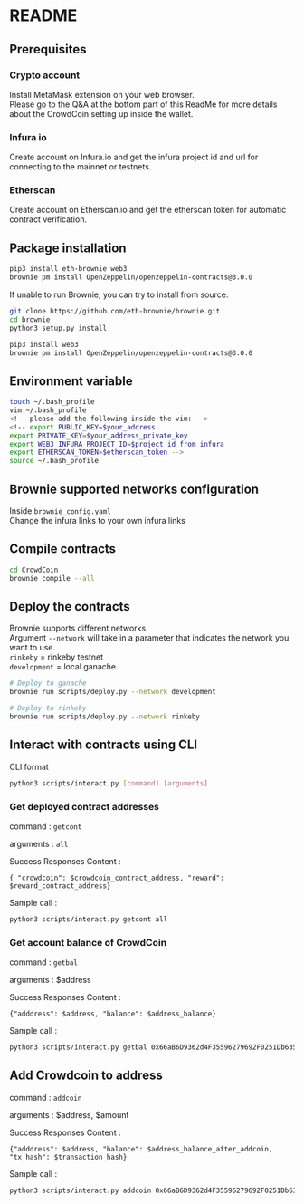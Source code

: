 # README

## Prerequisites

### Crypto account

Install MetaMask extension on your web browser. \
Please go to the Q&A at the bottom part of this ReadMe for more details about the CrowdCoin setting up inside the wallet.

### Infura io

Create account on Infura.io and get the infura project id and url for connecting to the mainnet or testnets.

### Etherscan

Create account on Etherscan.io and get the etherscan token for automatic contract verification.

## Package installation

```bash
pip3 install eth-brownie web3
brownie pm install OpenZeppelin/openzeppelin-contracts@3.0.0
```

If unable to run Brownie, you can try to install from source:

```bash
git clone https://github.com/eth-brownie/brownie.git
cd brownie
python3 setup.py install

pip3 install web3
brownie pm install OpenZeppelin/openzeppelin-contracts@3.0.0
```

## Environment variable

```bash
touch ~/.bash_profile
vim ~/.bash_profile
<!-- please add the following inside the vim: -->
<!-- export PUBLIC_KEY=$your_address
export PRIVATE_KEY=$your_address_private_key
export WEB3_INFURA_PROJECT_ID=$project_id_from_infura
export ETHERSCAN_TOKEN=$etherscan_token -->
source ~/.bash_profile
```

## Brownie supported networks configuration

Inside `brownie_config.yaml` \
Change the infura links to your own infura links

## Compile contracts

```bash
cd CrowdCoin
brownie compile --all
```

## Deploy the contracts

Brownie supports different networks. \
Argument `--network` will take in a parameter that indicates the network you want to use. \
`rinkeby` = rinkeby testnet \
`development` = local ganache

```bash
# Deploy to ganache
brownie run scripts/deploy.py --network development

# Deploy to rinkeby
brownie run scripts/deploy.py --network rinkeby
```

## Interact with contracts using CLI

CLI format

```bash
python3 scripts/interact.py [command] [arguments]
```

### Get deployed contract addresses

command : `getcont`

arguments : `all`

Success Responses Content :

```
{ "crowdcoin": $crowdcoin_contract_address, "reward": $reward_contract_address}
```

Sample call :

```bash
python3 scripts/interact.py getcont all
```

### Get account balance of CrowdCoin

command : `getbal`

arguments : $address

Success Responses Content :

```
{"adddress": $address, "balance": $address_balance}
```

Sample call :

```bash
python3 scripts/interact.py getbal 0x66aB6D9362d4F35596279692F0251Db635165871
```

## Add Crowdcoin to address

command : `addcoin`

arguments : $address, $amount

Success Responses Content :

```
{"adddress": $address, "balance": $address_balance_after_addcoin, "tx_hash": $transaction_hash}
```

Sample call :

```bash
python3 scripts/interact.py addcoin 0x66aB6D9362d4F35596279692F0251Db635165871 100
```
